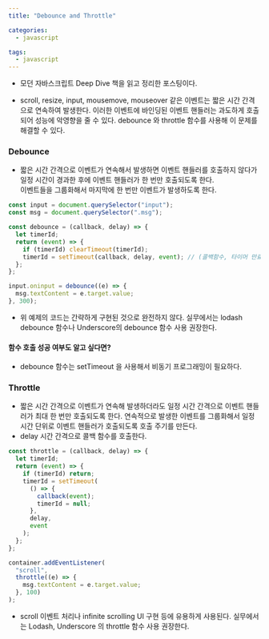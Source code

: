```yaml
---
title: "Debounce and Throttle"

categories:
  - javascript

tags:
  - javascript
---
```


- 모던 자바스크립트 Deep Dive 책을 읽고 정리한 포스팅이다.

- scroll, resize, input, mousemove, mouseover 같은 이벤트는 짧은 시간 간격으로 연속하여 발생한다. 이러한 이벤트에 바인딩된 이벤트 핸들러는 과도하게 호출되어 성능에 악영향을 줄 수 있다.
  debounce 와 throttle 함수를 사용해 이 문제를 해결할 수 있다.

### Debounce

- 짧은 시간 간격으로 이벤트가 연속해서 발생하면 이벤트 핸들러를 호출하지 않다가 일정 시간이 경과한 후에 이벤트 핸들러가 한 번만 호출되도록 한다.  
  이벤트들을 그룹화해서 마지막에 한 번만 이벤트가 발생하도록 한다.

```javascript
const input = document.querySelector("input");
const msg = document.querySelector(".msg");

const debounce = (callback, delay) => {
  let timerId;
  return (event) => {
    if (timerId) clearTimeout(timerId);
    timerId = setTimeout(callback, delay, event); // (콜백함수, 타이머 만료 시간, 콜백함수의 인자1, 2, ...);
  };
};

input.oninput = debounce((e) => {
  msg.textContent = e.target.value;
}, 300);
```

- 위 예제의 코드는 간략하게 구현된 것으로 완전하지 않다. 실무에서는 lodash debounce 함수나 Underscore의 debounce 함수 사용 권장한다.

#### 함수 호출 성공 여부도 알고 싶다면?

- debounce 함수는 setTimeout 을 사용해서 비동기 프로그래밍이 필요하다.

### Throttle

- 짧은 시간 간격으로 이벤트가 연속해 발생하더라도 일정 시간 간격으로 이벤트 핸들러가 최대 한 번만 호출되도록 한다. 연속적으로 발생한 이벤트를 그룹화해서 일정 시간 단위로 이벤트 핸들러가 호출되도록 호출 주기를 만든다.
- delay 시간 간격으로 콜백 함수를 호출한다.

```javascript
const throttle = (callback, delay) => {
  let timerId;
  return (event) => {
    if (timerId) return;
    timerId = setTimeout(
      () => {
        callback(event);
        timerId = null;
      },
      delay,
      event
    );
  };
};

container.addEventListener(
  "scroll",
  throttle((e) => {
    msg.textContent = e.target.value;
  }, 100)
);
```

- scroll 이벤트 처리나 infinite scrolling UI 구현 등에 유용하게 사용된다.
  실무에서는 Lodash, Underscore 의 throttle 함수 사용 권장한다.
